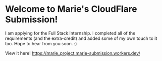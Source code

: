 # Welcome to Marie's CloudFlare Submission!
I am applying for the Full Stack Internship. I completed all of the requirements (and the extra-credit) and added some of my own touch to it too. Hope to hear from you soon. :)

View it here!
https://marie_project.marie-submission.workers.dev/
